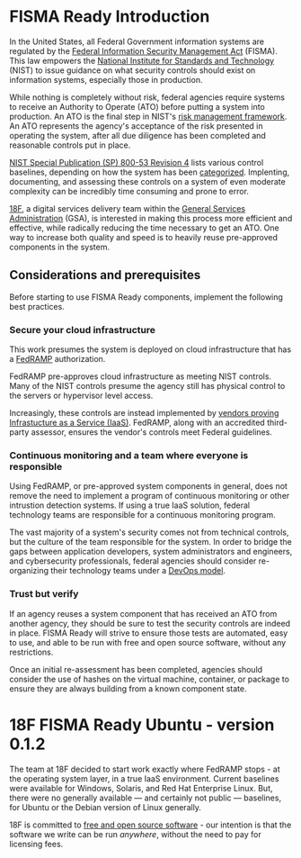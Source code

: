 # FISMA Ready Introduction

In the United States, all Federal Government information systems are regulated by the [Federal Information Security Management Act](http://en.wikipedia.org/wiki/Federal_Information_Security_Management_Act_of_2002) (FISMA). This law empowers the [National Institute for Standards and Technology](http://www.nist.gov/) (NIST) to issue guidance on what security controls should exist on information systems, especially those in production.

While nothing is completely without risk, federal agencies require systems to receive an Authority to Operate (ATO) before putting a system into production. An ATO is the final step in NIST's [risk management framework](http://csrc.nist.gov/groups/SMA/fisma/framework.html). An ATO represents the agency's acceptance of the risk presented in operating the system, after all due diligence has been completed and reasonable controls put in place.

[NIST Special Publication (SP) 800-53 Revision 4](http://csrc.nist.gov/groups/SMA/fisma/controls.html) lists various control baselines, depending on how the system has been [categorized](http://csrc.nist.gov/groups/SMA/fisma/categorization.html). Implenting, documenting, and assessing these controls on a system of even moderate complexity can be incredibly time consuming and prone to error.

[18F](https://18F.gsa.gov), a digital services delivery team within the [General Services Administration](http://www.gsa.gov) (GSA), is interested in making this process more efficient and effective, while radically reducing the time necessary to get an ATO. One way to increase both quality and speed is to heavily reuse pre-approved components in the system.

## Considerations and prerequisites

Before starting to use FISMA Ready components, implement the following best practices.

### Secure your cloud infrastructure

This work presumes the system is deployed on cloud infrastructure that has a [FedRAMP](http://cloud.cio.gov/fedramp) authorization.

FedRAMP pre-approves cloud infrastructure as meeting NIST controls. Many of the NIST controls presume the agency still has physical control to the servers or hypervisor level access.

Increasingly, these controls are instead implemented by [vendors proving Infrastucture as a Service (IaaS)](http://cloud.cio.gov/fedramp/cloud-systems). FedRAMP, along with an accredited third-party assessor, ensures the vendor's controls meet Federal guidelines.

### Continuous monitoring and a team where everyone is responsible

Using FedRAMP, or pre-approved system components in general, does not remove the need to implement a program of continuous monitoring or other intrustion detection systems. If using a true IaaS solution, federal technology teams are responsible for a continuous monitoring program.

The vast majority of a system's security comes not from technical controls, but the culture of the team responsible for the system. In order to bridge the gaps between application developers, system administrators and engineers, and cybersecurity professionals, federal agencies should consider re-organizing their technology teams under a [DevOps model](http://en.wikipedia.org/wiki/DevOps).

### Trust but verify

If an agency reuses a system component that has received an ATO from another agency, they should be sure to test the security controls are indeed in place. FISMA Ready will strive to ensure those tests are automated, easy to use, and able to be run with free and open source software, without any restrictions.

Once an initial re-assessment has been completed, agencies should consider the use of hashes on the virtual machine, container, or package to ensure they are always building from a known component state.

# 18F FISMA Ready Ubuntu - version 0.1.2

The team at 18F decided to start work exactly where FedRAMP stops - at the operating system layer, in a true IaaS environment. Current baselines were available for Windows, Solaris, and Red Hat Enterprise Linux. But, there were no generally available &mdash; and certainly not public &mdash; baselines, for Ubuntu or the Debian version of Linux generally.

18F is committed to [free and open source software](https://github.com/18F/open-source-policy/blob/master/policy.md) - our intention is that the software we write can be run _anywhere_, without the need to pay for licensing fees.
